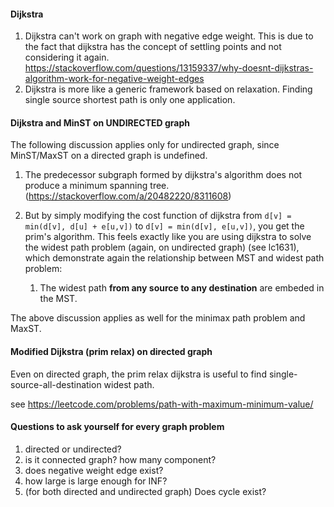 #### Dijkstra
1. Dijkstra can't work on graph with negative edge weight. This is due to the fact that dijkstra has the concept of settling points and not considering it again. 
https://stackoverflow.com/questions/13159337/why-doesnt-dijkstras-algorithm-work-for-negative-weight-edges
2. Dijkstra is more like a generic framework based on relaxation. Finding single source shortest path is only one application.

#### Dijkstra and MinST on UNDIRECTED graph
The following discussion applies only for undirected graph, since
MinST/MaxST on a directed graph is undefined.

1. The predecessor subgraph formed by dijkstra's algorithm
does not produce a minimum spanning tree. (https://stackoverflow.com/a/20482220/8311608)

2. But by simply modifying the cost function of dijkstra from
`d[v] = min(d[v], d[u] + e[u,v])` to `d[v] = min(d[v], e[u,v])`,
you get the prim's algorithm. This feels exactly like you are
using dijkstra to solve the widest path problem (again, on undirected graph)
   (see lc1631), which demonstrate again the relationship between MST and widest path problem:
    
    1. The widest path **from any source to any destination** are embeded in the MST.

The above discussion applies as well for the minimax path problem and MaxST.

#### Modified Dijkstra (prim relax) on **directed** graph

Even on directed graph, the prim relax dijkstra is useful to find single-source-all-destination widest path.

see https://leetcode.com/problems/path-with-maximum-minimum-value/

#### Questions to ask yourself for every graph problem
1. directed or undirected?
2. is it connected graph? how many component?
3. does negative weight edge exist?
4. how large is large enough for INF?
5. (for both directed and undirected graph) Does cycle exist?
